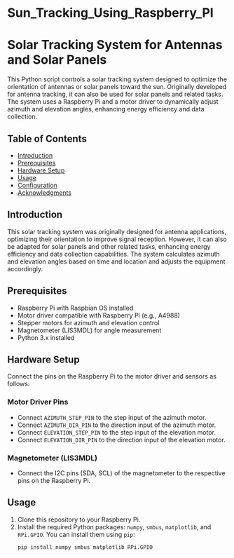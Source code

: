 # Sun_Tracking_Using_Raspberry_PI

# Solar Tracking System for Antennas and Solar Panels

This Python script controls a solar tracking system designed to optimize the orientation of antennas or solar panels toward the sun. Originally developed for antenna tracking, it can also be used for solar panels and related tasks. The system uses a Raspberry Pi and a motor driver to dynamically adjust azimuth and elevation angles, enhancing energy efficiency and data collection.

## Table of Contents

- [Introduction](#introduction)
- [Prerequisites](#prerequisites)
- [Hardware Setup](#hardware-setup)
- [Usage](#usage)
- [Configuration](#configuration)
- [Acknowledgments](#acknowledgments)


## Introduction

This solar tracking system was originally designed for antenna applications, optimizing their orientation to improve signal reception. However, it can also be adapted for solar panels and other related tasks, enhancing energy efficiency and data collection capabilities. The system calculates azimuth and elevation angles based on time and location and adjusts the equipment accordingly.

## Prerequisites

- Raspberry Pi with Raspbian OS installed
- Motor driver compatible with Raspberry Pi (e.g., A4988)
- Stepper motors for azimuth and elevation control
- Magnetometer (LIS3MDL) for angle measurement
- Python 3.x installed

## Hardware Setup

Connect the pins on the Raspberry Pi to the motor driver and sensors as follows:

### Motor Driver Pins

- Connect `AZIMUTH_STEP_PIN` to the step input of the azimuth motor.
- Connect `AZIMUTH_DIR_PIN` to the direction input of the azimuth motor.
- Connect `ELEVATION_STEP_PIN` to the step input of the elevation motor.
- Connect `ELEVATION_DIR_PIN` to the direction input of the elevation motor.

### Magnetometer (LIS3MDL)

- Connect the I2C pins (SDA, SCL) of the magnetometer to the respective pins on the Raspberry Pi.

## Usage

1. Clone this repository to your Raspberry Pi.
2. Install the required Python packages: `numpy`, `smbus`, `matplotlib`, and `RPi.GPIO`. You can install them using `pip`:
   ```sh
   pip install numpy smbus matplotlib RPi.GPIO
